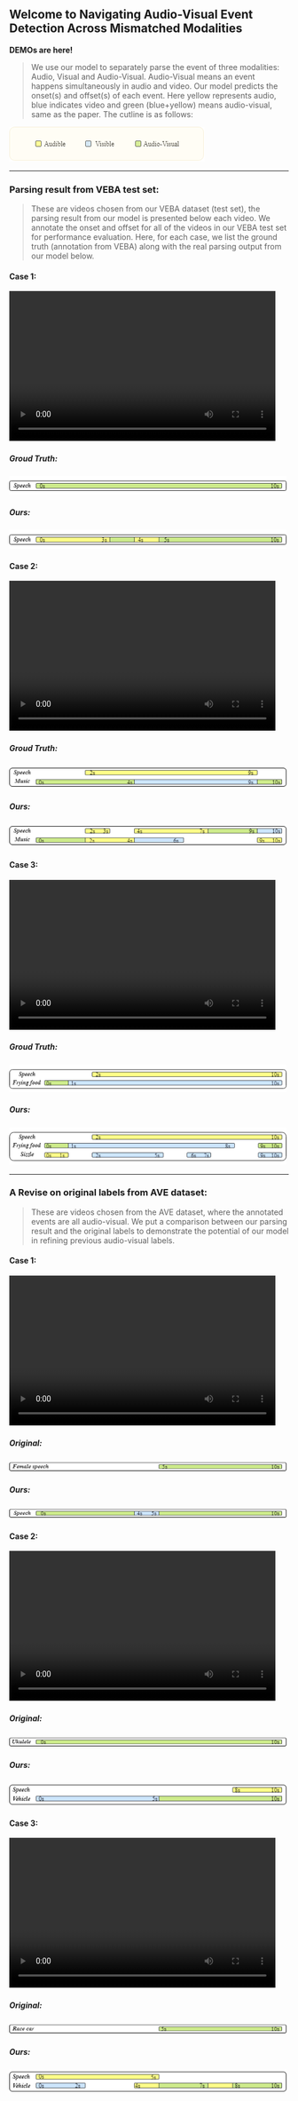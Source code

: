 ## Welcome to Navigating Audio-Visual Event Detection Across Mismatched Modalities

**DEMOs are here!**

> We use our model to separately parse the event of three modalities: Audio, Visual and Audio-Visual. Audio-Visual means an event happens simultaneously in audio and video.
> Our model predicts the onset(s) and offset(s) of each event. Here yellow represents audio, blue indicates video and green (blue+yellow) means audio-visual, same as the paper.
> The cutline is as follows:

<img src="src/multimodal/cutline.png"  alt="cutline" width="352" height="62" style="margin 0 auto;"/>

***

### Parsing result from VEBA test set: 
> These are videos chosen from our VEBA dataset (test set), the parsing result from our model is presented below each video.
> We annotate the onset and offset for all of the videos in our VEBA test set for performance evaluation.
> Here, for each case, we list the ground truth (annotation from VEBA) along with the real parsing output from our model below.

#### Case 1:

<video width="480" height="270" controls>
    <source src="src/multimodal/VEBA/1HNGJDppKG0_60.000_70.000.mp4" type="video/mp4">
</video>

##### Groud Truth:

<img src="src/multimodal/VEBA/1HNGJDppKG0_gt.png" alt="1HNGJDppKG0_0" width="500" height="34"/>

##### Ours:

<img src="src/multimodal/VEBA/1HNGJDppKG0_ours.png" alt="1HNGJDppKG0_1" width="500" height="34"/>

#### Case 2:

<video width="480" height="270" controls>
    <source src="src/multimodal/VEBA/-2RPPODqLy4_30.000_40.000.mp4" type="video/mp4">
</video>

##### Groud Truth:

<img src="src/multimodal/VEBA/-2RPPODqLy4_gt.png" alt="-2RPPODqLy4_0" width="500" height="42"/>

##### Ours:

<img src="src/multimodal/VEBA/-2RPPODqLy4_ours.png" alt="-2RPPODqLy4_1" width="500" height="42"/>

#### Case 3:

<video width="480" height="270" controls>
    <source src="src/multimodal/VEBA/Am5GHLnpl44_30.000_40.000.mp4" type="video/mp4">
</video>

##### Groud Truth:

<img src="src/multimodal/VEBA/Am5GHLnpl44_gt.png" alt="Am5GHLnpl44_0" width="500" height="50"/>

##### Ours:

<img src="src/multimodal/VEBA/Am5GHLnpl44_ours.png" alt="Am5GHLnpl44_1" width="500" height="67"/>

***

### A Revise on original labels from AVE dataset: 
> These are videos chosen from the AVE dataset, where the annotated events are all audio-visual. 
> We put a comparison between our parsing result and the original labels to demonstrate the potential of our model in refining previous audio-visual labels.

#### Case 1:

<video width="480" height="270" controls>
    <source src="src/multimodal/AVE/0lFf-HP86Q0.mp4" type="video/mp4">
</video>

##### Original:
<img src="src/multimodal/AVE/0lFf-HP86Q0_ori.png" alt="0lFf-HP86Q0_0" width="500" height="21"/>

##### Ours: 

<img src="src/multimodal/AVE/0lFf-HP86Q0_ours.png" alt="0lFf-HP86Q0_1" width="500" height="21"/>

#### Case 2:

<video width="480" height="270" controls>
    <source src="src/multimodal/AVE/16eUxQwxxbs.mp4" type="video/mp4">
</video>

##### Original:
<img src="src/multimodal/AVE/16eUxQwxxbs_ori.png" alt="22olCB3wQaA_0" width="500" height="21"/>

##### Ours: 

<img src="src/multimodal/AVE/16eUxQwxxbs_ours.png" alt="22olCB3wQaA_1" width="500" height="42"/>

#### Case 3:

<video width="480" height="270" controls>
    <source src="src/multimodal/AVE/22olCB3wQaA.mp4" type="video/mp4">
</video>

##### Original:

<img src="src/multimodal/AVE/22olCB3wQaA_ori.png" alt="22olCB3wQaA_0" width="500" height="21"/>

##### Ours:

<img src="src/multimodal/AVE/22olCB3wQaA_ours.png" alt="22olCB3wQaA_1" width="500" height="42"/>

